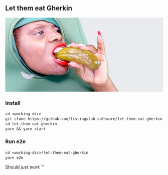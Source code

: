 
## Let them eat Gherkin

[![Let them eat Gherkin App](./let-them-eat-gherkin.jpg)](https://listingslab-software.github.io/let-them-eat-gherkin/)

### Install

```
cd <working-dir>
git clone https://github.com/listingslab-software/let-them-eat-gherkin
cd let-them-eat-gherkin
yarn && yarn start
```

### Run e2e

```
cd <working-dir>/let-them-eat-gherkin
yarn e2e
```

Should _just work_ &trade;
